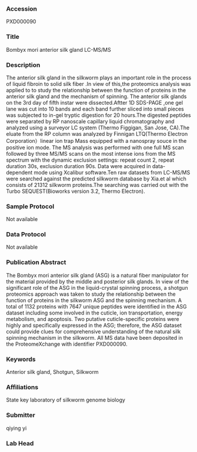### Accession
PXD000090

### Title
Bombyx mori anterior silk gland LC-MS/MS

### Description
The anterior silk gland in the silkworm plays an important role in the process of liquid fibroin to solid silk fiber .In view of this,the proteomics analysis was applied to to study  the relationship between the function of proteins in the anterior silk gland and the mechanism of spinning. The anterior silk glands on the 3rd day of fifth instar were dissected.Aftter 1D SDS-PAGE ,one gel lane was cut into 10 bands  and each band further sliced into small pieces was subjected to in-gel tryptic digestion for 20 hours.The digested peptides were separated by RP nanoscale capillary liquid chromatography and analyzed using a surveyor LC system (Thermo Figgigan, San Jose, CA).The eluate from the RP column was analyzed by Finnigan LTQ(Thermo Electron  Corporation）linear ion trap Mass equipped with a nanospray souce in the positive ion mode. The MS analysis was performed with one full MS scan followed by three MS/MS scans on the most intense ions from the MS spectrum with the dynamic exclusion settings: repeat count 2, repeat duration 30s, exclusion duration 90s. Data  were acquired in data-dependent mode using Xcalibur software.Ten raw datasets from LC-MS/MS were searched against the predicted silkworm database by Xia.et al  which consists of 21312 silkworm proteins.The searching was carried out with the Turbo SEQUEST(Bioworks version 3.2, Thermo Electron).

### Sample Protocol
Not available

### Data Protocol
Not available

### Publication Abstract
The Bombyx mori anterior silk gland (ASG) is a natural fiber manipulator for the material provided by the middle and posterior silk glands. In view of the significant role of the ASG in the liquid-crystal spinning process, a shotgun proteomics approach was taken to study the relationship between the function of proteins in the silkworm ASG and the spinning mechanism. A total of 1132 proteins with 7647 unique peptides were identified in the ASG dataset including some involved in the cuticle, ion transportation, energy metabolism, and apoptosis. Two putative cuticle-specific proteins were highly and specifically expressed in the ASG; therefore, the ASG dataset could provide clues for comprehensive understanding of the natural silk spinning mechanism in the silkworm. All MS data have been deposited in the ProteomeXchange with identifier PXD000090.

### Keywords
Anterior silk gland, Shotgun, Silkworm

### Affiliations
State key laboratory of silkworm genome biology

### Submitter
qiying yi

### Lab Head


